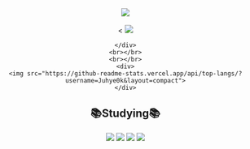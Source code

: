 <div align=center>
	<img src="https://capsule-render.vercel.app/api?type=waving&color=auto&height=200&section=header&text=Juhye0k's%20Github!&fontSize=90" />	
</div>
<div align=center>
	<br>
	<div><
	<img src="https://github-readme-stats.vercel.app/api?username=Juhye0k&show_icons=true&theme=holi">
	
	</div>
	<br></br>
	<br></br>
	<div>
	<img src="https://github-readme-stats.vercel.app/api/top-langs/?username=Juhye0k&layout=compact">
	</div>
   
</div>

<div>
	<h2>📚Studying📚</h2>
 		<img src="https://img.shields.io/badge/Spring Boot-6DB33F?style=flat-square&logo=Spring boot&logoColor=white"/>
		<img src="https://img.shields.io/badge/Spring Security-6DB33F?style=flat-square&logo=Spring Security&logoColor=white"/>
		<img src="https://img.shields.io/badge/NestjS-E0234E?style=flat-square&logo=NestJs&logoColor=white"/>
  		<img src="https://img.shields.io/badge/Java-F7DF1E?style=flat-square&logo=Java&logoColor=white"/>
	

</div>


